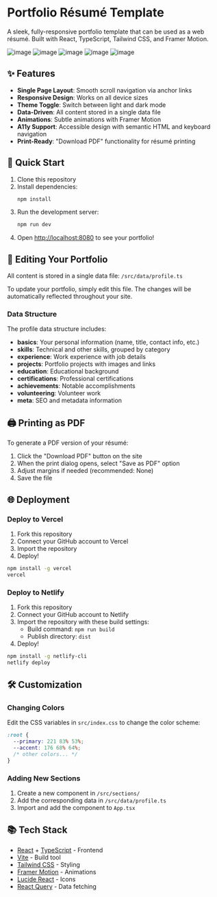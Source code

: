 
# Portfolio Résumé Template

A sleek, fully-responsive portfolio template that can be used as a web résumé. Built with React, TypeScript, Tailwind CSS, and Framer Motion.

![image](https://github.com/user-attachments/assets/b5b6c34d-b173-4393-8bac-173796f0c7f4)
![image](https://github.com/user-attachments/assets/6fa784c4-ad15-4224-a639-642b8082cff1)
![image](https://github.com/user-attachments/assets/8bd50835-0fe9-4c12-b921-13a325014821)
![image](https://github.com/user-attachments/assets/9c18547e-8e34-4112-bb42-1343ed97feeb)
![image](https://github.com/user-attachments/assets/50d229f4-abb6-41d7-854e-0dc04d3ae39a)


## ✨ Features

- **Single Page Layout**: Smooth scroll navigation via anchor links
- **Responsive Design**: Works on all device sizes
- **Theme Toggle**: Switch between light and dark mode
- **Data-Driven**: All content stored in a single data file
- **Animations**: Subtle animations with Framer Motion
- **A11y Support**: Accessible design with semantic HTML and keyboard navigation
- **Print-Ready**: "Download PDF" functionality for résumé printing

## 🚀 Quick Start

1. Clone this repository
2. Install dependencies:
   ```sh
   npm install
   ```
3. Run the development server:
   ```sh
   npm run dev
   ```
4. Open [http://localhost:8080](http://localhost:8080) to see your portfolio!

## 📝 Editing Your Portfolio

All content is stored in a single data file: `/src/data/profile.ts`

To update your portfolio, simply edit this file. The changes will be automatically reflected throughout your site.

### Data Structure

The profile data structure includes:

- **basics**: Your personal information (name, title, contact info, etc.)
- **skills**: Technical and other skills, grouped by category
- **experience**: Work experience with job details
- **projects**: Portfolio projects with images and links
- **education**: Educational background
- **certifications**: Professional certifications
- **achievements**: Notable accomplishments
- **volunteering**: Volunteer work
- **meta**: SEO and metadata information

## 🖨️ Printing as PDF

To generate a PDF version of your résumé:

1. Click the "Download PDF" button on the site
2. When the print dialog opens, select "Save as PDF" option
3. Adjust margins if needed (recommended: None)
4. Save the file

## 🌐 Deployment

### Deploy to Vercel

1. Fork this repository
2. Connect your GitHub account to Vercel
3. Import the repository
4. Deploy!

```sh
npm install -g vercel
vercel
```

### Deploy to Netlify

1. Fork this repository
2. Connect your GitHub account to Netlify
3. Import the repository with these build settings:
   - Build command: `npm run build`
   - Publish directory: `dist`
4. Deploy!

```sh
npm install -g netlify-cli
netlify deploy
```

## 🛠️ Customization

### Changing Colors

Edit the CSS variables in `src/index.css` to change the color scheme:

```css
:root {
  --primary: 221 83% 53%;
  --accent: 176 68% 64%;
  /* other colors... */
}
```

### Adding New Sections

1. Create a new component in `/src/sections/`
2. Add the corresponding data in `/src/data/profile.ts`
3. Import and add the component to `App.tsx`

## 📚 Tech Stack

- [React](https://reactjs.org/) + [TypeScript](https://www.typescriptlang.org/) - Frontend
- [Vite](https://vitejs.dev/) - Build tool
- [Tailwind CSS](https://tailwindcss.com/) - Styling
- [Framer Motion](https://www.framer.com/motion/) - Animations
- [Lucide React](https://lucide.dev/) - Icons
- [React Query](https://tanstack.com/query/latest) - Data fetching
